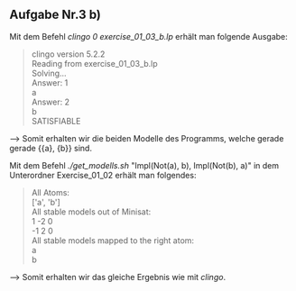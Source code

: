 
## Aufgabe Nr.3 b)

Mit dem Befehl *clingo 0 exercise_01_03_b.lp* erhält man folgende Ausgabe:
> clingo version 5.2.2  
Reading from exercise_01_03_b.lp  
Solving...  
Answer: 1  
a  
Answer: 2  
b  
SATISFIABLE  

-->  Somit erhalten wir die beiden Modelle des Programms, welche gerade gerade {{a}, {b}} sind. 

Mit dem Befehl *./get_modells.sh* "Impl(Not(a), b), Impl(Not(b), a)" in dem Unterordner Exercise_01_02 erhält man folgendes:
> All Atoms:  
['a', 'b']  
All stable models out of Minisat:  
1 -2 0  
-1 2 0  
All stable models mapped to the right atom:  
a  
b 

--> Somit erhalten wir das gleiche Ergebnis wie mit *clingo*.